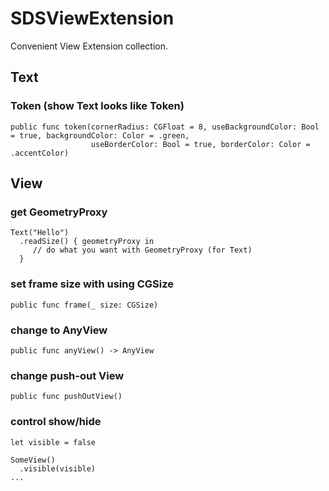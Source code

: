 # SDSViewExtension

Convenient View Extension collection.

## Text
### Token (show Text looks like Token)
```
public func token(cornerRadius: CGFloat = 8, useBackgroundColor: Bool = true, backgroundColor: Color = .green,
                  useBorderColor: Bool = true, borderColor: Color = .accentColor)

```

## View
### get GeometryProxy
```
Text("Hello")
  .readSize() { geometryProxy in
     // do what you want with GeometryProxy (for Text)
  }
```

### set frame size with using CGSize

```
public func frame(_ size: CGSize)
```

### change to AnyView
```
public func anyView() -> AnyView
```

### change push-out View 
```
public func pushOutView()
```

### control show/hide
```
let visible = false

SomeView()
  .visible(visible)
...


